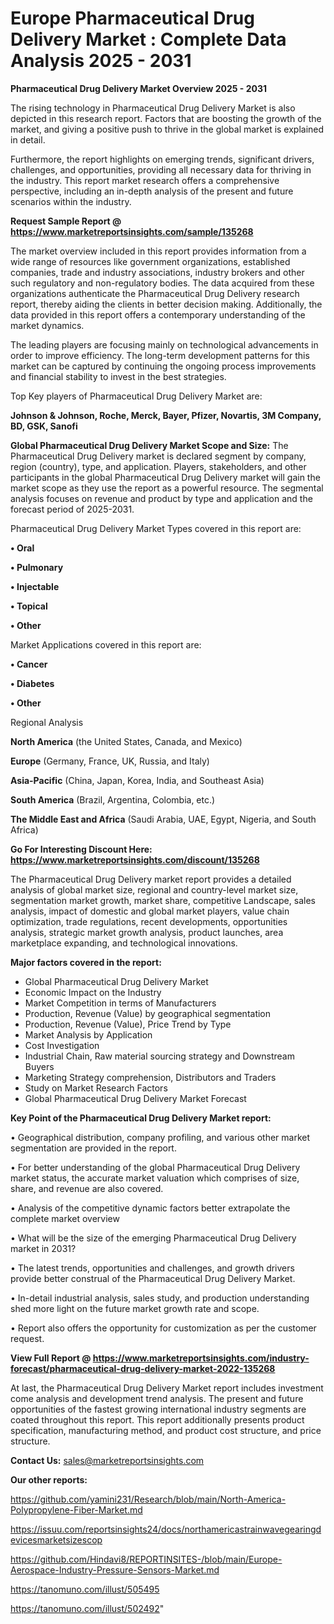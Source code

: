  # Europe Pharmaceutical Drug Delivery Market : Complete Data Analysis 2025 - 2031

<Strong> Pharmaceutical Drug Delivery Market Overview 2025 - 2031</strong>

The rising technology in Pharmaceutical Drug Delivery Market is also depicted in this research report. Factors that are boosting the growth of the market, and giving a positive push to thrive in the global market is explained in detail.

Furthermore, the report highlights on emerging trends, significant drivers, challenges, and opportunities, providing all necessary data for thriving in the industry. This report market research offers a comprehensive perspective, including an in-depth analysis of the present and future scenarios within the industry.

<strong>Request Sample Report @ <a href=https://www.marketreportsinsights.com/sample/135268>https://www.marketreportsinsights.com/sample/135268</a></strong>

The market overview included in this report provides information from a wide range of resources like government organizations, established companies, trade and industry associations, industry brokers and other such regulatory and non-regulatory bodies. The data acquired from these organizations authenticate the Pharmaceutical Drug Delivery research report, thereby aiding the clients in better decision making. Additionally, the data provided in this report offers a contemporary understanding of the market dynamics.

The leading players are focusing mainly on technological advancements in order to improve efficiency. The long-term development patterns for this market can be captured by continuing the ongoing process improvements and financial stability to invest in the best strategies.

Top Key players of Pharmaceutical Drug Delivery Market are:

<strong>Johnson & Johnson, Roche, Merck, Bayer, Pfizer, Novartis, 3M Company, BD, GSK, Sanofi</strong>

<strong><b>Global Pharmaceutical Drug Delivery Market Scope and Size:</b></strong>
The Pharmaceutical Drug Delivery market is declared segment by company, region (country), type, and application. Players, stakeholders, and other participants in the global Pharmaceutical Drug Delivery market will gain the market scope as they use the report as a powerful resource. The segmental analysis focuses on revenue and product by type and application and the forecast period of 2025-2031.

Pharmaceutical Drug Delivery Market Types covered in this report are:

<strong>• Oral

• Pulmonary

• Injectable

• Topical

• Other</strong>

Market Applications covered in this report are:

<strong>• Cancer

• Diabetes

• Other</strong> 

Regional Analysis

<strong>North America</strong> (the United States, Canada, and Mexico)

<strong>Europe</strong> (Germany, France, UK, Russia, and Italy)

<strong>Asia-Pacific</strong> (China, Japan, Korea, India, and Southeast Asia)

<strong>South America</strong> (Brazil, Argentina, Colombia, etc.)

<strong>The Middle East and Africa</strong> (Saudi Arabia, UAE, Egypt, Nigeria, and South Africa)

<strong>Go For Interesting Discount Here: <a href=https://www.marketreportsinsights.com/discount/135268>https://www.marketreportsinsights.com/discount/135268</a></strong>

The Pharmaceutical Drug Delivery market report provides a detailed analysis of global market size, regional and country-level market size, segmentation market growth, market share, competitive Landscape, sales analysis, impact of domestic and global market players, value chain optimization, trade regulations, recent developments, opportunities analysis, strategic market growth analysis, product launches, area marketplace expanding, and technological innovations.

<strong><b>Major factors covered in the report:</b></strong>
<ul>
  <li>Global Pharmaceutical Drug Delivery Market </li>
  <li>Economic Impact on the Industry</li>
  <li>Market Competition in terms of Manufacturers</li>
  <li>Production, Revenue (Value) by geographical segmentation</li>
  <li>Production, Revenue (Value), Price Trend by Type</li>
  <li>Market Analysis by Application</li>
  <li>Cost Investigation</li>
  <li>Industrial Chain, Raw material sourcing strategy and Downstream Buyers</li>
  <li>Marketing Strategy comprehension, Distributors and Traders</li>
  <li>Study on Market Research Factors</li>
  <li>Global Pharmaceutical Drug Delivery Market Forecast</li>
</ul>

<strong><b>Key Point of the Pharmaceutical Drug Delivery Market report:</b></strong>

• Geographical distribution, company profiling, and various other market segmentation are provided in the report.

• For better understanding of the global Pharmaceutical Drug Delivery market status, the accurate market valuation which comprises of size, share, and revenue are also covered.

• Analysis of the competitive dynamic factors better extrapolate the complete market overview

• What will be the size of the emerging Pharmaceutical Drug Delivery market in 2031?

• The latest trends, opportunities and challenges, and growth drivers provide better construal of the Pharmaceutical Drug Delivery Market.

• In-detail industrial analysis, sales study, and production understanding shed more light on the future market growth rate and scope.

• Report also offers the opportunity for customization as per the customer request.

<strong><b>View Full Report @ <a href=https://www.marketreportsinsights.com/industry-forecast/pharmaceutical-drug-delivery-market-2022-135268>https://www.marketreportsinsights.com/industry-forecast/pharmaceutical-drug-delivery-market-2022-135268</a></b></strong>


At last, the Pharmaceutical Drug Delivery Market report includes investment come analysis and development trend analysis. The present and future opportunities of the fastest growing international industry segments are coated throughout this report. This report additionally presents product specification, manufacturing method, and product cost structure, and price structure.

<strong>Contact Us:</strong>
sales@marketreportsinsights.com

<strong>Our other reports:</strong>

<a href=https://github.com/yamini231/Research/blob/main/North-America-Polypropylene-Fiber-Market.md>https://github.com/yamini231/Research/blob/main/North-America-Polypropylene-Fiber-Market.md</a>

<a href=https://issuu.com/reportsinsights24/docs/northamericastrainwavegearingdevicesmarketsizescop>https://issuu.com/reportsinsights24/docs/northamericastrainwavegearingdevicesmarketsizescop</a>

<a href=https://github.com/Hindavi8/REPORTINSITES-/blob/main/Europe-Aerospace-Industry-Pressure-Sensors-Market.md>https://github.com/Hindavi8/REPORTINSITES-/blob/main/Europe-Aerospace-Industry-Pressure-Sensors-Market.md</a>

<a href=https://tanomuno.com/illust/505495>https://tanomuno.com/illust/505495</a>

<a href=https://tanomuno.com/illust/502492>https://tanomuno.com/illust/502492</a>"
